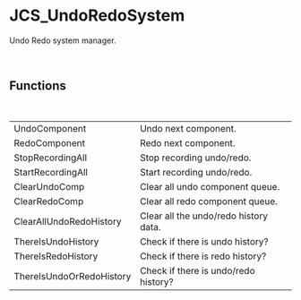 <!--
   - $File: JCS_UndoRedoSystem.html $
   - $Date: 2018-10-01 19:35:15 $
   - $Revision: $
   - $Creator: Jen-Chieh Shen $
   - $Notice: See LICENSE.txt for modification and distribution information
   -                   Copyright © 2018 by Shen, Jen-Chieh $
-->


<div id="content-header">
  <h1>JCS_UndoRedoSystem</h1>
</div>

<p>
  Undo Redo system manager.
</p>


<br/>
<h2>Functions</h2>
<br/>

<table>
  <tr>
    <td>UndoComponent</td>
    <td>Undo next component.</td>
  </tr>
  <tr>
    <td>RedoComponent</td>
    <td>Redo next component.</td>
  </tr>
  <tr>
    <td>StopRecordingAll</td>
    <td>Stop recording undo/redo.</td>
  </tr>
  <tr>
    <td>StartRecordingAll</td>
    <td>Start recording undo/redo.</td>
  </tr>
  <tr>
    <td>ClearUndoComp</td>
    <td>Clear all undo component queue.</td>
  </tr>
  <tr>
    <td>ClearRedoComp</td>
    <td>Clear all redo component queue.</td>
  </tr>
  <tr>
    <td>ClearAllUndoRedoHistory</td>
    <td>Clear all the undo/redo history data.</td>
  </tr>
  <tr>
    <td>ThereIsUndoHistory</td>
    <td>Check if there is undo history?</td>
  </tr>
  <tr>
    <td>ThereIsRedoHistory</td>
    <td>Check if there is redo history?</td>
  </tr>
  <tr>
    <td>ThereIsUndoOrRedoHistory</td>
    <td>Check if there is undo/redo history?</td>
  </tr>
</table>
